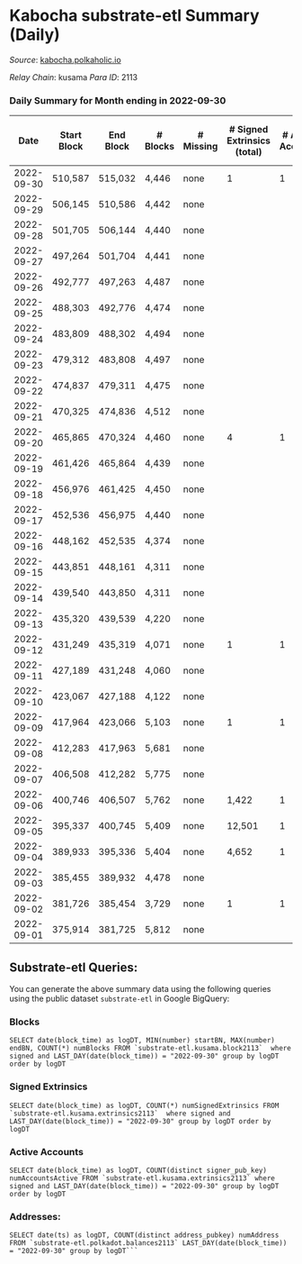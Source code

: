 # Kabocha substrate-etl Summary (Daily)

_Source_: [kabocha.polkaholic.io](https://kabocha.polkaholic.io)

*Relay Chain*: kusama
*Para ID*: 2113



### Daily Summary for Month ending in 2022-09-30


| Date | Start Block | End Block | # Blocks | # Missing | # Signed Extrinsics (total) | # Active Accounts | # Addresses with Balances | # Events | # Transfers | # XCM Transfers In | # XCM Transfers Out |
| ---- | ----------- | --------- | -------- | --------- | --------------------------- | ----------------- | ------------------------- | -------- | ----------- | ------------------ | ------------------- |
| 2022-09-30 | 510,587 | 515,032 | 4,446 | none | 1 | 1 | 13,216 | 8,910 |   |   |   |
| 2022-09-29 | 506,145 | 510,586 | 4,442 | none |  |  |  | 8,898 |   |   |   |
| 2022-09-28 | 501,705 | 506,144 | 4,440 | none |  |  |  | 8,895 |   |   |   |
| 2022-09-27 | 497,264 | 501,704 | 4,441 | none |  |  |  | 8,897 |   |   |   |
| 2022-09-26 | 492,777 | 497,263 | 4,487 | none |  |  |  | 8,989 |   |   |   |
| 2022-09-25 | 488,303 | 492,776 | 4,474 | none |  |  |  | 8,963 |   |   |   |
| 2022-09-24 | 483,809 | 488,302 | 4,494 | none |  |  |  | 9,003 |   |   |   |
| 2022-09-23 | 479,312 | 483,808 | 4,497 | none |  |  |  | 9,009 |   |   |   |
| 2022-09-22 | 474,837 | 479,311 | 4,475 | none |  |  |  | 8,968 |   |   |   |
| 2022-09-21 | 470,325 | 474,836 | 4,512 | none |  |  |  | 9,039 |   |   |   |
| 2022-09-20 | 465,865 | 470,324 | 4,460 | none | 4 | 1 |  | 8,961 |   |   |   |
| 2022-09-19 | 461,426 | 465,864 | 4,439 | none |  |  | 13,215 | 8,892 |   |   |   |
| 2022-09-18 | 456,976 | 461,425 | 4,450 | none |  |  | 13,215 | 8,915 |   |   |   |
| 2022-09-17 | 452,536 | 456,975 | 4,440 | none |  |  | 13,215 | 8,895 |   |   |   |
| 2022-09-16 | 448,162 | 452,535 | 4,374 | none |  |  | 13,215 | 8,763 |   |   |   |
| 2022-09-15 | 443,851 | 448,161 | 4,311 | none |  |  | 13,215 | 8,636 |   |   |   |
| 2022-09-14 | 439,540 | 443,850 | 4,311 | none |  |  | 13,215 | 8,636 |   |   |   |
| 2022-09-13 | 435,320 | 439,539 | 4,220 | none |  |  | 13,215 | 8,454 |   |   |   |
| 2022-09-12 | 431,249 | 435,319 | 4,071 | none | 1 | 1 | 13,215 | 8,165 |   |   |   |
| 2022-09-11 | 427,189 | 431,248 | 4,060 | none |  |  |  | 8,134 |   |   |   |
| 2022-09-10 | 423,067 | 427,188 | 4,122 | none |  |  |  | 8,257 |   |   |   |
| 2022-09-09 | 417,964 | 423,066 | 5,103 | none | 1 | 1 |  | 10,226 |   |   |   |
| 2022-09-08 | 412,283 | 417,963 | 5,681 | none |  |  | 13,215 | 11,381 |   |   |   |
| 2022-09-07 | 406,508 | 412,282 | 5,775 | none |  |  | 13,215 | 11,569 |   |   |   |
| 2022-09-06 | 400,746 | 406,507 | 5,762 | none | 1,422 | 1 | 13,215 | 20,568 |   |   |   |
| 2022-09-05 | 395,337 | 400,745 | 5,409 | none | 12,501 | 1 | 13,273 | 87,121 |   |   |   |
| 2022-09-04 | 389,933 | 395,336 | 5,404 | none | 4,652 | 1 | 13,290 | 39,243 |   |   |   |
| 2022-09-03 | 385,455 | 389,932 | 4,478 | none |  |  | 13,290 | 8,975 |   |   |   |
| 2022-09-02 | 381,726 | 385,454 | 3,729 | none | 1 | 1 | 13,290 | 7,476 |   |   |   |
| 2022-09-01 | 375,914 | 381,725 | 5,812 | none |  |  | 13,290 | 11,643 |   |   |   |

## Substrate-etl Queries:
You can generate the above summary data using the following queries using the public dataset `substrate-etl` in Google BigQuery:


### Blocks
```
SELECT date(block_time) as logDT, MIN(number) startBN, MAX(number) endBN, COUNT(*) numBlocks FROM `substrate-etl.kusama.block2113`  where signed and LAST_DAY(date(block_time)) = "2022-09-30" group by logDT order by logDT
```


### Signed Extrinsics
```
SELECT date(block_time) as logDT, COUNT(*) numSignedExtrinsics FROM `substrate-etl.kusama.extrinsics2113`  where signed and LAST_DAY(date(block_time)) = "2022-09-30" group by logDT order by logDT
```


### Active Accounts
```
SELECT date(block_time) as logDT, COUNT(distinct signer_pub_key) numAccountsActive FROM `substrate-etl.kusama.extrinsics2113` where signed and LAST_DAY(date(block_time)) = "2022-09-30" group by logDT order by logDT
```


### Addresses:
```
SELECT date(ts) as logDT, COUNT(distinct address_pubkey) numAddress FROM `substrate-etl.polkadot.balances2113` LAST_DAY(date(block_time)) = "2022-09-30" group by logDT```


